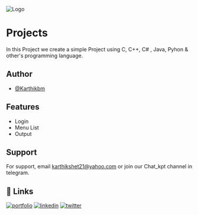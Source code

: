 
![Logo]([https://imgcdn.dev/i/YYHBNg](https://media-hosting.imagekit.io//31664d1558ef425a/screenshot_1739811304884.png?Expires=1834419306&Key-Pair-Id=K2ZIVPTIP2VGHC&Signature=yYhjN~JU4glysr~zbSKABJtnf5JL55nyDoTxweXl3xUzwqDcczG1O7ssWoIEoW1Q2ynLNaEnj-lwweSslLLfjQpOEOvGkn~kgNeVew-rJEjErr4IrrAP2FGSGxdEgZsmiZv8CG2VXCRGZ8vxpohKnJSKhGlf878HT3A2FnS4Oyhzx4bfinDE5XaS4IXk66djbThY-kldHMrLMWe3D-sRZYJVjl3mljWkMzmjF0tNbzF7n3rSTlqtGLm8g~ijlBN0I3PLGzDhk0LYxFEJmQyV9G80Rn1gtCAz2A9VAiE1yCjNT81q6u~8i5FL2~m6oyKF3bIkax8OiVPMFCYzYB4I0g__))


# Projects

In this Project we create a simple Project using C, C++, C# , Java, Pyhon & other's programming language.




## Author

- [@Karthikbm](https://www.github.com/Karthikbm33)


## Features

- Login 
- Menu List
- Output




## Support

For support, email karthikshet21@yahoo.com or join our Chat_kpt channel in telegram.


## 🔗 Links
[![portfolio](https://img.shields.io/badge/my_portfolio-000?style=for-the-badge&logo=ko-fi&logoColor=white)](https://linktr.ee/karthikshet)
[![linkedin](https://img.shields.io/badge/linkedin-0A66C2?style=for-the-badge&logo=linkedin&logoColor=white)](https://www.linkedin.com/in/karthik-shet-9a15b4277)
[![twitter](https://img.shields.io/badge/twitter-1DA1F2?style=for-the-badge&logo=twitter&logoColor=white)](https://twitter.com/Karthikshetbmw?t=RnazVPYvgqVJ4kJFfZidQQ&s=09)

